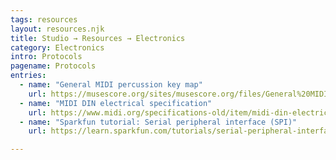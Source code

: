 ```yaml
---
tags: resources
layout: resources.njk
title: Studio → Resources → Electronics
category: Electronics
intro: Protocols
pagename: Protocols
entries:
  - name: "General MIDI percussion key map"
    url: https://musescore.org/sites/musescore.org/files/General%20MIDI%20Standard%20Percussion%20Set%20Key%20Map.pdf
  - name: "MIDI DIN electrical specification"
    url: https://www.midi.org/specifications-old/item/midi-din-electrical-specification
  - name: "Sparkfun tutorial: Serial peripheral interface (SPI)"
    url: https://learn.sparkfun.com/tutorials/serial-peripheral-interface-spi/all

---
```

